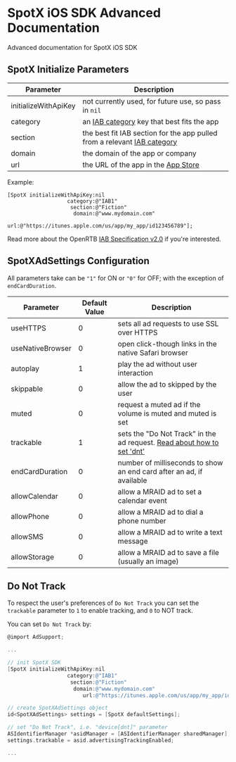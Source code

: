 # SpotX iOS SDK Advanced Documentation
Advanced documentation for SpotX iOS SDK


## SpotX Initialize Parameters
| Parameter | Description |
| --- | --- |
| initializeWithApiKey | not currently used, for future use, so pass in `nil` |
| category | an [IAB category](/iab-categories) key that best fits the app |
| section | the best fit IAB section for the app pulled from a relevant [IAB category](/iab-categories) |
| domain | the domain of the app or company |
| url | the URL of the app in the [App Store](https://developer.apple.com/library/ios/qa/qa1633/_index.html) |


Example:
```
[SpotX initializeWithApiKey:nil
                   category:@"IAB1"
                    section:@"Fiction"
                     domain:@"www.mydomain.com"
                        url:@"https://itunes.apple.com/us/app/my_app/id123456789"];
```

Read more about the OpenRTB [IAB Specification v2.0](http://www.iab.net/media/file/OpenRTB_API_Specification_Version2.0_FINAL.PDF) if you're interested.


## SpotXAdSettings Configuration ##

All parameters take can be `"1"` for ON or `"0"` for OFF; with the exception of `endCardDuration`.

| Parameter | Default Value | Description |
| --- | --- | --- |
| useHTTPS | 0 | sets all ad requests to use SSL over HTTPS |
| useNativeBrowser | 0 | open click-though links in the native Safari browser |
| autoplay | 1 | play the ad without user interaction |
| skippable | 0 | allow the ad to skipped by the user |
| muted | 0 | request a muted ad if the volume is muted and muted is set |
| trackable | 1 | sets the "Do Not Track" in the ad request. [Read about how to set 'dnt'](#do-not-track) |
| endCardDuration | 0 | number of milliseconds to show an end card after an ad, if available |
| allowCalendar | 0 | allow a MRAID ad to set a calendar event |
| allowPhone | 0 | allow a MRAID ad to dial a phone number |
| allowSMS | 0 | allow a MRAID ad to write a text message |
| allowStorage | 0 | allow a MRAID ad to save a file (usually an image) |

## Do Not Track

To respect the user's preferences of `Do Not Track` you can set the `trackable` parameter to `1` to enable tracking, and `0` to NOT track.

You can set `Do Not Track` by:

```objective-c
@import AdSupport;

...

// init SpotX SDK
[SpotX initializeWithApiKey:nil
                   category:@"IAB1"
                    section:@"Fiction"
                     domain:@"www.mydomain.com"
                        url:@"https://itunes.apple.com/us/app/my_app/id123456789"];

// create SpotXAdSettings object
id<SpotXAdSettings> settings = [SpotX defaultSettings];

// set "Do Not Track", i.e. "device[dnt]" parameter
ASIdentifierManager *asidManager = [ASIdentifierManager sharedManager];
settings.trackable = asid.advertisingTrackingEnabled;

...
```
